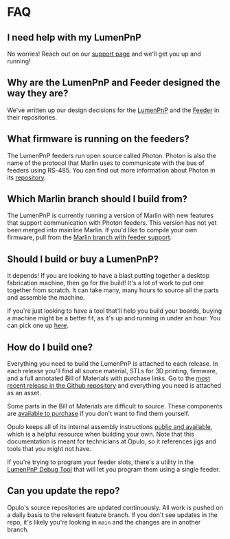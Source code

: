 # FAQ

## I need help with my LumenPnP

No worries! Reach out on our [support page](https://www.opulo.io/pages/contact-support) and we'll get you up and running!

## Why are the LumenPnP and Feeder designed the way they are?

We've written up our design decisions for the [LumenPnP](https://github.com/opulo-inc/lumenpnp/blob/main/DESIGN_DECISIONS.md) and the [Feeder](https://github.com/opulo-inc/feeder/blob/main/DESIGN_DECISIONS.md) in their repositories.

## What firmware is running on the feeders?

The LumenPnP feeders run open source called Photon. Photon is also the name of the protocol that Marlin uses to communicate with the bus of feeders using RS-485. You can find out more information about Photon in its [repository](https://github.com/photonfirmware/photon).

## Which Marlin branch should I build from?

The LumenPnP is currently running a version of Marlin with new features that support communication with Photon feeders. This version has not yet been merged into mainline Marlin. If you'd like to compile your own firmware, pull from the [Marlin branch with feeder support](https://github.com/sphawes/Marlin/tree/feeder-safety).

## Should I build or buy a LumenPnP?

It depends! If you are looking to have a blast putting together a desktop fabrication machine, then go for the build! It's a lot of work to put one together from scratch. It can take many, many hours to source all the parts and assemble the machine.

If you're just looking to have a tool that'll help you build your boards, buying a machine might be a better fit, as it's up and running in under an hour. You can pick one up [here](https://www.opulo.io/products/lumenpnp).

## How do I build one?

Everything you need to build the LumenPnP is attached to each release. In each release you'll find all source material, STLs for 3D printing, firmware, and a full annotated Bill of Materials with purchase links. Go to the [most recent release in the Github repository](https://github.com/opulo-inc/lumenpnp/releases) and everything you need is attached as an asset.

Some parts in the Bill of Materials are difficult to source. These components are [available to purchase](https://www.opulo.io/collections/parts) if you don't want to find them yourself.

Opulo keeps all of its internal assembly instructions [public and available](https://ohai.opulo.io/), which is a helpful resource when building your own. Note that this documentation is meant for technicians at Opulo, so it references jigs and tools that you might not have.

If you're trying to program your feeder slots, there's a utility in the [LumenPnP Debug Tool](https://debug.opulo.io/) that will let you program them using a single feeder.

## Can you update the repo?

Opulo's source repositories are updated continuously. All work is pushed on a daily basis to the relevant feature branch. If you don't see updates in the repo, it's likely you're looking in `main` and the changes are in another branch.
